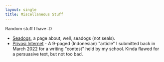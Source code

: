```yaml
---
layout: single
title: Miscellaneous Stuff
---
```


Random stuff I have :D

- [Seadogs](seadogs), a page about, well, seadogs (not seals).
- [Privasi Internet](files/Privasi%20Internet.html) - A 9-paged (Indonesian) "article" I submitted back in March 2022 for a writing "contest" held by my school. Kinda flawed for a persuasive text, but not too bad.
